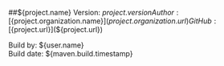 ##${project.name}
Version: ${project.version}  
Author: [${project.organization.name}](${project.organization.url})  
GitHub: [${project.url}](${project.url})

Build by: ${user.name}  
Build date: ${maven.build.timestamp}